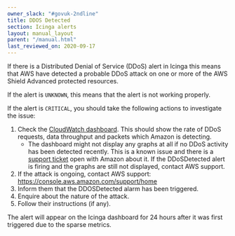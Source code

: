 ```yaml
---
owner_slack: "#govuk-2ndline"
title: DDOS Detected
section: Icinga alerts
layout: manual_layout
parent: "/manual.html"
last_reviewed_on: 2020-09-17
---
```


If there is a Distributed Denial of Service (DDoS) alert in Icinga this means that AWS have detected a probable DDoS attack on one or more of the AWS Shield Advanced
protected resources.

If the alert is `UNKNOWN`, this means that the alert is not working properly.

If the alert is `CRITICAL`, you should take the following actions to investigate the issue:

1. Check the [CloudWatch dashboard](https://eu-west-1.console.aws.amazon.com/cloudwatch/home?region=eu-west-1#cw:dashboard=DDoSProtection). This should show the rate of DDoS requests, data throughput and packets which Amazon is detecting.
    * The dashboard might not display any graphs at all if no DDoS activity has been detected recently. This is a known issue and there is a [support ticket](https://console.aws.amazon.com/support/cases#/6554017771/en) open with Amazon about it. If the DDoSDetected alert is firing and the graphs are still not displayed, contact AWS support.
1. If the attack is ongoing, contact AWS support: <https://console.aws.amazon.com/support/home>
1. Inform them that the DDOSDetected alarm has been triggered.
1. Enquire about the nature of the attack.
1. Follow their instructions (if any).

The alert will appear on the Icinga dashboard for 24 hours after it was first triggered
due to the sparse metrics.
